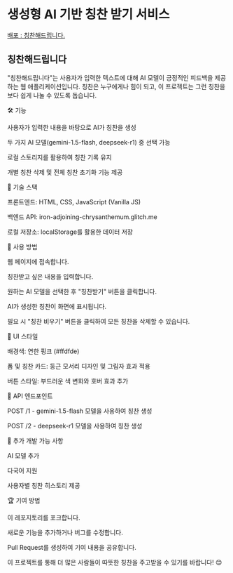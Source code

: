 # 생성형 AI 기반 칭찬 받기 서비스

[배포 : 칭찬해드립니다.](https://joowon-seo.github.io/TIL/practice/week4/day12/ex00-1/)

## 칭찬해드립니다

"칭찬해드립니다"는 사용자가 입력한 텍스트에 대해 AI 모델이 긍정적인 피드백을 제공하는 웹 애플리케이션입니다. 칭찬은 누구에게나 힘이 되고, 이 프로젝트는 그런 칭찬을 보다 쉽게 나눌 수 있도록 돕습니다.

🛠️ 기능

사용자가 입력한 내용을 바탕으로 AI가 칭찬을 생성

두 가지 AI 모델(gemini-1.5-flash, deepseek-r1) 중 선택 가능

로컬 스토리지를 활용하여 칭찬 기록 유지

개별 칭찬 삭제 및 전체 칭찬 초기화 기능 제공

📌 기술 스택

프론트엔드: HTML, CSS, JavaScript (Vanilla JS)

백엔드 API: iron-adjoining-chrysanthemum.glitch.me

로컬 저장소: localStorage를 활용한 데이터 저장

🚀 사용 방법

웹 페이지에 접속합니다.

칭찬받고 싶은 내용을 입력합니다.

원하는 AI 모델을 선택한 후 "칭찬받기" 버튼을 클릭합니다.

AI가 생성한 칭찬이 화면에 표시됩니다.

필요 시 "칭찬 비우기" 버튼을 클릭하여 모든 칭찬을 삭제할 수 있습니다.

🎨 UI 스타일

배경색: 연한 핑크 (#ffdfde)

폼 및 칭찬 카드: 둥근 모서리 디자인 및 그림자 효과 적용

버튼 스타일: 부드러운 색 변화와 호버 효과 추가

🔗 API 엔드포인트

POST /1 - gemini-1.5-flash 모델을 사용하여 칭찬 생성

POST /2 - deepseek-r1 모델을 사용하여 칭찬 생성

📝 추가 개발 가능 사항

AI 모델 추가

다국어 지원

사용자별 칭찬 히스토리 제공

🏆 기여 방법

이 레포지토리를 포크합니다.

새로운 기능을 추가하거나 버그를 수정합니다.

Pull Request를 생성하여 기여 내용을 공유합니다.

이 프로젝트를 통해 더 많은 사람들이 따뜻한 칭찬을 주고받을 수 있기를 바랍니다! 😊
